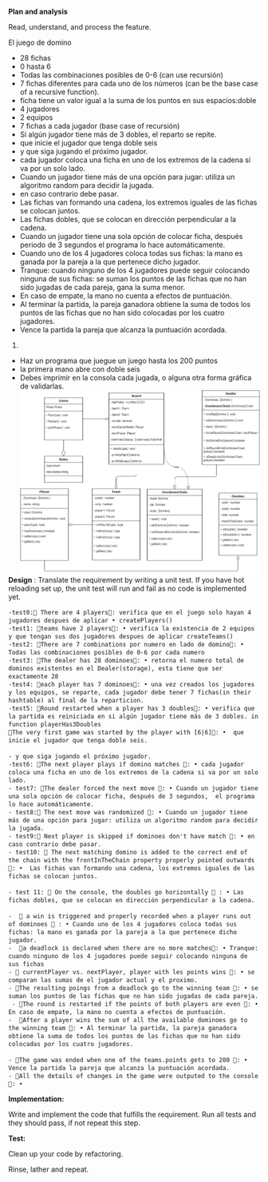 **Plan and analysis**

Read, understand, and process the feature.

El juego de domino

- 28 fichas
- 0 hasta 6
- Todas las combinaciones posibles de 0-6 (can use recursión)
- 7 fichas diferentes para cada uno de los números (can be the base case of a recursive function).
- ficha tiene un valor igual a la suma de los puntos en sus espacios:doble
- 4 jugadores
- 2 equipos
- 7 fichas a cada jugador (base case of recursión)
-  Si algún jugador tiene más de 3 dobles, el reparto se repite.
- que inicie el jugador que tenga doble seis
- y que siga jugando el próximo jugador.
- cada jugador coloca una ficha en uno de los extremos de la cadena si va por un solo lado.
- Cuando un jugador tiene más de una opción para jugar: utiliza un algoritmo random para decidir la jugada.
- en caso contrario debe pasar.
- Las fichas van formando una cadena, los extremos iguales de las fichas se colocan juntos.
- Las fichas dobles, que se colocan en dirección perpendicular a la cadena.
- Cuando un jugador tiene una sola opción de colocar ficha, después periodo de 3 segundos el programa lo hace automáticamente.
- Cuando uno de los 4 jugadores coloca todas sus fichas: la mano es ganada por la pareja a la que pertenece dicho jugador.
- Tranque: cuando ninguno de los 4 jugadores puede seguir colocando ninguna de sus fichas: se suman los puntos de las fichas que no han sido jugadas de cada pareja, gana la suma menor.
- En caso de empate, la mano no cuenta a efectos de puntuación.
- Al terminar la partida, la pareja ganadora obtiene la suma de todos los puntos de las fichas que no han sido colocadas por los cuatro jugadores.
- Vence la partida la pareja que alcanza la puntuación acordada.



1.

  - Haz un programa que juegue un juego hasta los 200 puntos
  - la primera mano abre con doble seis
  - Debes imprimir en la consola cada jugada, o alguna otra forma gráfica de validarlas.
  <img src="Entitties of Prueba Intellisys D. Corp.jpg"
     alt="diagram"
     style="float: left; margin-right: 10px;" />

  

**Design** :
Translate the requirement by writing a unit test. If you have hot reloading set up, the unit test will run and fail as no code is implemented yet.

    -test0:🧪 There are 4 players🧪: verifica que en el juego solo hayan 4 jugadores despues de aplicar • createPlayers() 
    -test1: 🧪teams have 2 players🧪: • verifica la existencia de 2 equipos y que tengan sus dos jugadores despues de aplicar createTeams()
    -test2: 🧪There are 7 combinations por numero en lado de domino🧪: •	Todas las combinaciones posibles de 0-6 por cada numero
    -test3: 🧪The dealer has 28 dominoes🧪: • retorna el numero total de dominos existentes en el Dealer(storage), esta tiene que ser exactamente 28
    -test4: 🧪each player has 7 dominoes🧪: • una vez creados los jugadores y los equipos, se reparte, cada jugador debe tener 7 fichas(in their hashtable) al final de la reparticion.
    -test5: 🧪Round restarted when a player has 3 doubles🧪: • verifica que la partida es reiniciada en si algún jugador tiene más de 3 dobles. in function playerHas3Doubles
    🧪The very first game was started by the player with [6|6]🧪: •  que inicie el jugador que tenga doble seis.
  
    - y que siga jugando el próximo jugador.
    -test6: 🧪The next player plays if domino matches 🧪: • cada jugador coloca una ficha en uno de los extremos de la cadena si va por un solo lado.
    - test7: 🧪The dealer forced the next move 🧪: • Cuando un jugador tiene una sola opción de colocar ficha, después de 3 segundos,  el programa lo hace automáticamente.
    - test8:🧪 The next move was randomized 🧪: • Cuando un jugador tiene más de una opción para jugar: utiliza un algoritmo random para decidir la jugada.
    - test9:🧪 Next player is skipped if dominoes don't have match 🧪: • en caso contrario debe pasar.
    - test10: 🧪 The next matching domino is added to the correct end of the chain with the frontInTheChain property properly pointed outwards 🧪: •  Las fichas van formando una cadena, los extremos iguales de las fichas se colocan juntos.

    - test 11: 🧪 On the console, the doubles go horizontally 🧪 : • Las fichas dobles, que se colocan en dirección perpendicular a la cadena.
   
    -  🧪 a win is triggered and properly recorded when a player runs out of dominoes 🧪 : • Cuando uno de los 4 jugadores coloca todas sus fichas: la mano es ganada por la pareja a la que pertenece dicho jugador.
    -  🧪a deadlock is declared when there are no more matches🧪: • Tranque: cuando ninguno de los 4 jugadores puede seguir colocando ninguna de sus fichas
    - 🧪 currentPlayer vs. nextPlayer, player with les points wins 🧪: • se comparan las sumas de el jugador actual y el proximo.
    - 🧪The resulting poings from a deadlock go to the winning team 🧪: • se suman los puntos de las fichas que no han sido jugadas de cada pareja.
     - 🧪The round is restarted if the points of both players are even 🧪: • En caso de empate, la mano no cuenta a efectos de puntuación.
    -  🧪After a player wins the sum of all the available dominoes go to the winning team 🧪: • Al terminar la partida, la pareja ganadora obtiene la suma de todos los puntos de las fichas que no han sido colocadas por los cuatro jugadores.
 
    - 🧪The game was ended when one of the teams.points gets to 200 🧪: • Vence la partida la pareja que alcanza la puntuación acordada.
    - 🧪All the details of changes in the game were outputed to the console🧪: •

**Implementation:**

Write and implement the code that fulfills the requirement. Run all tests and they should pass, if not repeat this step.

**Test:**

Clean up your code by refactoring.

Rinse, lather and repeat.